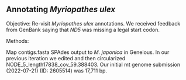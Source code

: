 ## Annotating *Myriopathes ulex*

Objective: Re-visit *Myriopathes ulex* annotations. We received feedback from GenBank saying that *ND5* was missing a legal start codon.

Methods:

Map contigs.fasta SPAdes output to *M. japonica* in Geneious. In our previous iteration we edited and then circularized NODE_5_length17838_cov_59.388403. Our initial mt genome submission (2022-07-21) (ID: 2605514) was 17,711 bp.